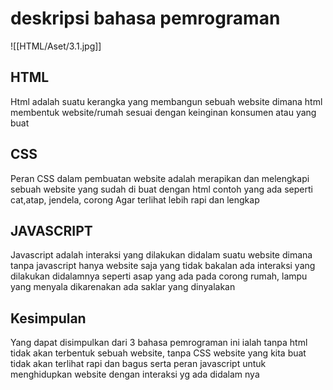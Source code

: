 
# deskripsi bahasa pemrograman 

![[HTML/Aset/3.1.jpg]]

## **HTML**
Html adalah suatu kerangka yang membangun sebuah website dimana html membentuk website/rumah sesuai dengan keinginan konsumen atau yang buat
## **CSS**
Peran CSS dalam pembuatan website adalah merapikan dan melengkapi sebuah website yang sudah di buat dengan html contoh yang ada seperti cat,atap, jendela, corong Agar terlihat lebih rapi dan lengkap 
## **JAVASCRIPT**
Javascript adalah interaksi yang dilakukan didalam suatu website dimana tanpa javascript hanya website saja yang tidak bakalan ada interaksi yang dilakukan didalamnya seperti asap yang ada pada corong rumah, lampu yang menyala dikarenakan ada saklar yang dinyalakan 
## **Kesimpulan**
Yang dapat disimpulkan dari 3 bahasa pemrograman ini ialah tanpa html tidak akan terbentuk sebuah website, tanpa CSS website yang kita buat tidak akan terlihat rapi dan bagus serta peran javascript untuk menghidupkan website dengan interaksi yg ada didalam nya

